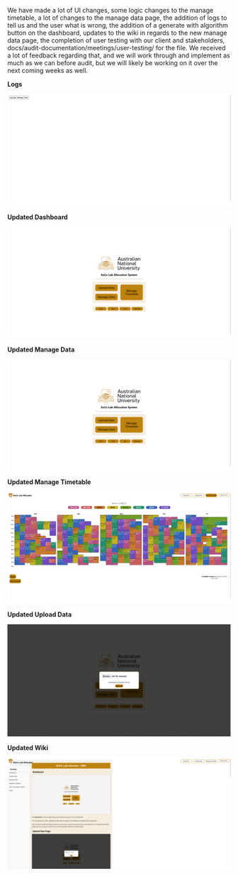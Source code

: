 We have made a lot of UI changes, some logic changes to the manage timetable, a lot of changes to the manage data page, the addition of logs to tell us and the user what is wrong, the addition of a generate with algorithm button on the dashboard, updates to the wiki in regards to the new manage data page, the completion of user testing with our client and stakeholders, docs/audit-documentation/meetings/user-testing/ for the file. We received a lot of feedback regarding that, and we will work through and implement as much as we can before audit, but we will likely be working on it over the next coming weeks as well.

**Logs**

![Logs](assets\02-10-24_Logs.png)

**Updated Dashboard**

![Updated Dashboard](assets\02-10-24_Updated_Dashboard.png)

**Updated Manage Data**

![Updated Manage Data](assets\02-10-24_Updated_Dashboard.png)

**Updated Manage Timetable**

![Updated Manage Timetable](assets\02-10-24_Updated_Manage_Timetable.png)

**Updated Upload Data**

![Updated Upload Data](assets\02-10-24_Updated_Upload_Data.png)

**Updated Wiki**

![Updated Wiki](assets\02-10-24_Updated_Wiki.png)